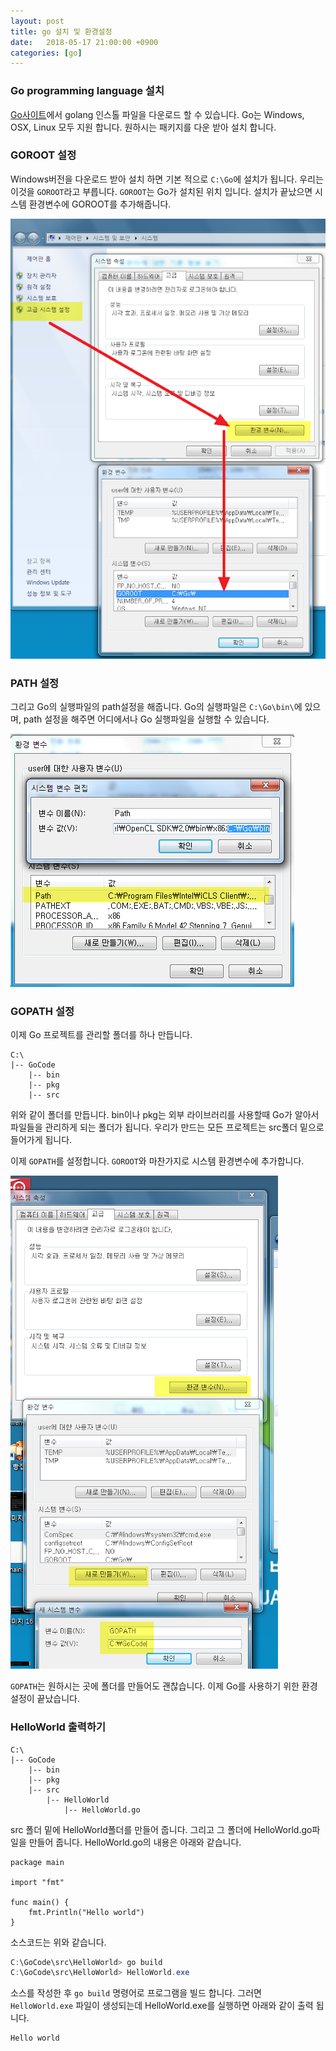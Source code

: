 ```yaml
---
layout: post
title: go 설치 및 환경설정
date:   2018-05-17 21:00:00 +0900
categories: [go]
---
```


### Go programming language 설치
[Go사이트](https://golang.org/dl/)에서 golang 인스톨 파일을 다운로드 할 수 있습니다. Go는 Windows, OSX, Linux 모두 지원 합니다. 원하시는 패키지를 다운 받아 설치 합니다. 

### GOROOT 설정
Windows버전을 다운로드 받아 설치 하면 기본 적으로 `C:\Go`에 설치가 됩니다. 우리는 이것을 `GOROOT`라고 부릅니다. `GOROOT`는 Go가 설치된 위치 입니다. 설치가 끝났으면 시스템 환경변수에 GOROOT를 추가해줍니다.

![GOROOT설정](/assets/goroot.png)

### PATH 설정
그리고 Go의 실행파일의 path설정을 해줍니다. Go의 실행파일은 `C:\Go\bin\`에 있으며, path 설정을 해주면 어디에서나 Go 실행파일을 실행할 수 있습니다.

![path설정](/assets/path.png)

### GOPATH 설정
이제 Go 프로젝트를 관리할 폴더를 하나 만듭니다.
```
C:\
|-- GoCode
    |-- bin
    |-- pkg
    |-- src
```
위와 같이 폴더를 만듭니다. bin이나 pkg는 외부 라이브러리를 사용할때 Go가 알아서 파일들을 관리하게 되는 폴더가 됩니다. 우리가 만드는 모든 프로젝트는 src폴더 밑으로 들어가게 됩니다.

이제 `GOPATH`를 설정합니다. `GOROOT`와 마찬가지로 시스템 환경변수에 추가합니다.

![GOPATH설정](/assets/gopath.png)

`GOPATH`는 원하시는 곳에 폴더를 만들어도 괜찮습니다.
이제 Go를 사용하기 위한 환경설정이 끝났습니다.

### HelloWorld 출력하기
```
C:\
|-- GoCode
    |-- bin
    |-- pkg
    |-- src
        |-- HelloWorld
            |-- HelloWorld.go
```
src 폴더 밑에 HelloWorld폴더를 만들어 줍니다. 그리고 그 폴더에 HelloWorld.go파일을 만들어 줍니다. HelloWorld.go의 내용은 아래와 같습니다.
```golang
package main

import "fmt"

func main() {
    fmt.Println("Hello world")
}
```
소스코드는 위와 같습니다.
```powershell
C:\GoCode\src\HelloWorld> go build
C:\GoCode\src\HelloWorld> HelloWorld.exe
```
소스를 작성한 후 `go build` 명령어로 프로그램을 빌드 합니다. 그러면 `HelloWorld.exe` 파일이 생성되는데 HelloWorld.exe를 실행하면 아래와 같이 출력 됩니다.
```
Hello world
```
